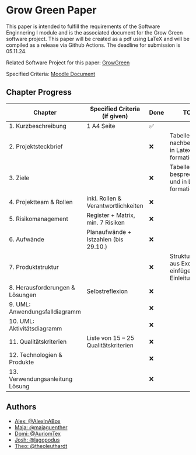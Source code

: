 # Grow Green Paper

This paper is intended to fulfill the requirements of the Software Enginnering I module and is the associated document 
for the Grow Green software project. 
This paper will be created as a pdf using LaTeX and will be compiled as a release via Github Actions. 
The deadline for submission is 05.11.24.

Related Software Project for this paper: [GrowGreen](https://github.com/AlexInABox/grow-green/)

Specified Criteria: [Moodle Document](https://moodle.hwr-berlin.de/pluginfile.php/4270794/mod_resource/content/0/Vorgabe%20Pr%C3%BCfungsleistungen%20SWE%20I%202024%20V1.1.pdf)

## Chapter Progress

| Chapter                         | Specified Criteria (if given)        | Done |  TODO                                                    |
| ------------------------------- | ------------------------------------ | ---- | -------------------------------------------------------- |
| 1. Kurzbeschreibung             | 1 A4 Seite                           | ✅    |                                                          |
| 2. Projektsteckbrief            |                                      | ❌    | Tabelle nachbearbeiten in Latex formatieren              |
| 3. Ziele                        |                                      | ❌    | Tabelle besprechen und in Latex formatieren              |
| 4. Projektteam & Rollen         | inkl. Rollen & Verantwortlichkeiten  | ❌    |                                                          |
| 5. Risikomanagement             | Register + Matrix, min. 7 Risiken    | ❌    |                                                          |
| 6. Aufwände                     | Planaufwände + Istzahlen (bis 29.10.)| ❌    |                                                          |
| 7. Produktstruktur              |                                      | ❌    | Strukturplan aus Excalidraw einfügen mit Einleitungstext |
| 8. Herausforderungen & Lösungen | Selbstreflexion                      | ❌    |                                                          |
| 9. UML: Anwendungsfalldiagramm  |                                      | ❌    |                                                          |
| 10. UML: Aktivitätsdiagramm     |                                      | ❌    |                                                          |
| 11. Qualitätskriterien          | Liste von 15 – 25 Qualitätskriterien | ❌    |                                                          |
| 12. Technologien & Produkte     |                                      | ❌    |                                                          |
| 13. Verwendungsanleitung Lösung |                                      | ❌    |                                                          |

## Authors

- [Alex: @AlexInABox](https://github.com/AlexInABox)
- [Maja: @majaguenther](https://github.com/majaguenther)
- [Domi: @AuriomTex](https://github.com/AuriomTex)
- [Josh: @lagopodus](https://github.com/lagopodus)
- [Theo: @theoleuthardt](https://github.com/theoleuthardt)
